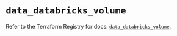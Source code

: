 # `data_databricks_volume`

Refer to the Terraform Registry for docs: [`data_databricks_volume`](https://registry.terraform.io/providers/databricks/databricks/1.88.0/docs/data-sources/volume).
